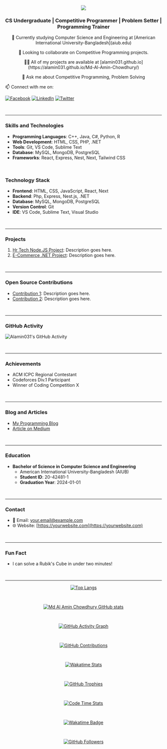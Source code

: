 <h1 align="center">
  <a href="https://git.io/typing-svg">
    <img src="https://readme-typing-svg.herokuapp.com/?lines=I'm+Md+Al+Amin;Chowdhury;&center=true&size=30">
  </a>
</h1>

<h3 align="center">CS Undergraduate | Competitive Programmer | Problem Setter | Programming Trainer</h3>

<p align="center">
  🌱 Currently studying Computer Science and Engineering at [American International University-Bangladesh](aiub.edu)
</p>

<p align="center">
  👯 Looking to collaborate on Competitive Programming projects.
</p>

<p align="center">
  👨‍💻 All of my projects are available at [alamin031.github.io](https://alamin031.github.io/Md-Al-Amin-Chowdhury/)
</p>

<p align="center">
  💬 Ask me about Competitive Programming, Problem Solving
</p>

  <p align="left">
  📫 Connect with me on:

    
  [![Facebook](https://img.shields.io/badge/Facebook-%231877F2.svg?&style=for-the-badge&logo=Facebook&logoColor=white)](https://www.facebook.com/Al.Amin.Chowdhury09/)
  [![LinkedIn](https://img.shields.io/badge/LinkedIn-%230077B5.svg?&style=for-the-badge&logo=LinkedIn&logoColor=white)](https://www.linkedin.com/in/your-linkedin-profile/)
  [![Twitter](https://img.shields.io/badge/Twitter-%231DA1F2.svg?&style=for-the-badge&logo=Twitter&logoColor=white)](https://twitter.com/your-twitter-handle)
</p>

<br>

---

### Skills and Technologies

- **Programming Languages**: C++, Java, C#, Python, R
- **Web Development**: HTML, CSS, PHP, .NET
- **Tools**: Git, VS Code, Sublime Text
- **Database**: MySQL, MongoDB, PostgreSQL
- **Frameworks**: React, Express, Nest, Next, Tailwind CSS

<br>

### Technology Stack

- **Frontend**: HTML, CSS, JavaScript, React, Next
- **Backend**: Php, Express, Nest.js, .NET
- **Database**: MySQL, MongoDB, PostgreSQL
- **Version Control**: Git
- **IDE**: VS Code, Sublime Text, Visual Studio

<br>

---

### Projects

1. [Hr Tech Node.JS Project](https://github.com/Alamin031/Hr-Tech-Node.JS-Project): Description goes here.
2. [E-Commerce .NET Project](https://github.com/Alamin031/E-Commers-project-.net.git): Description goes here.

<br>

---

### Open Source Contributions

- [Contribution 1](link-to-contribution-1): Description goes here.
- [Contribution 2](link-to-contribution-2): Description goes here.

<br>

---

### GitHub Activity

![Alamin031's GitHub Activity](https://activity-graph.herokuapp.com/graph?username=Alamin031&theme=github)

<br>

---

### Achievements

- ACM ICPC Regional Contestant
- Codeforces Div.1 Participant
- Winner of Coding Competition X

<br>

---

### Blog and Articles

- [My Programming Blog](link-to-blog)
- [Article on Medium](link-to-article)

<br>

---

### Education

- **Bachelor of Science in Computer Science and Engineering**
  - American International University-Bangladesh (AIUB)
  - **Student ID**: 20-42481-1
  - **Graduation Year**: 2024-01-01

<br>

---

### Contact

- 📧 Email: your.email@example.com
- 🌐 Website: [https://yourwebsite.com](https://yourwebsite.com)

<br>

---

### Fun Fact

- I can solve a Rubik's Cube in under two minutes!

<br>

---

<div align="center">

  [![Top Langs](https://github-readme-stats.vercel.app/api/top-langs/?username=Alamin031&layout=compact&bg_color=151515&text_color=ffffff&card_width=445&title_color=fff)](https://github.com/Alamin031/github-readme-stats)

</div>

<br>

<div align="center">

  [![Md Al Amin Chowdhury GitHub stats](https://github-readme-streak-stats.herokuapp.com/?user=Alamin031&theme=black-ice&hide_border=true&stroke=0000&background=060A0CD0)](https://github.com/Alamin031/github-readme-streak-stats)

</div>

<br>

<div align="center">

  [![GitHub Activity Graph](https://activity-graph.herokuapp.com/graph?username=Alamin031&theme=github)](https://github.com/Alamin031)

</div>

<br>

<div align="center">

  [![GitHub Contributions](https://github-contributions.vercel.app/api/?username=Alamin031&bg_color=151515&text_color=FFFFFF&title_color=fff)](https://github.com/Alamin031/github-contributions)

</div>

<br>

<div align="center">

  [![Wakatime Stats](https://github-readme-stats.vercel.app/api/wakatime?username=Alamin031&layout=compact&bg_color=151515&text_color=ffffff&title_color=fff)](https://wakatime.com/@Alamin031)

</div>

<br>

<div align="center">

  [![GitHub Trophies](https://github-profile-trophy.vercel.app/?username=Alamin031&theme=nord&column=7)](https://github.com/ryo-ma/github-profile-trophy)

</div>

<br>

<div align="center">

  [![Code Time Stats](https://codetime.io/api/totalcodecommits/wakatime?username=Alamin031&layout=compact&bg_color=151515&text_color=ffffff&title_color=fff)](https://codetime.io/@Alamin031)

</div>

<br>

<div align="center">

  [![Wakatime Badge](https://wakatime.com/badge/user/018bc4d0-2d37-4ca2-a88f-2a641385c956.svg)](https://wakatime.com/@018bc4d0-2d37-4ca2-a88f-2a641385c956)

</div>

<br>

<div align="center">

  [![GitHub Followers](https://img.shields.io/github/followers/Alamin031?label=Followers&style=social)](https://github.com/Alamin031?tab=followers)

</div>

